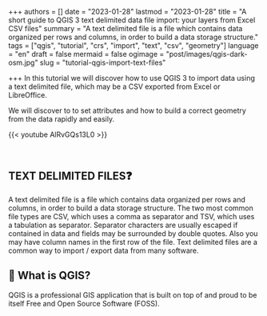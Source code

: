 +++
authors = []
date = "2023-01-28"
lastmod = "2023-01-28"
title = "A short guide to QGIS 3 text delimited data file import: your layers from Excel CSV files"
summary = "A text delimited file is a file which contains data organized per rows and columns, in order to build a data storage structure."
tags = ["qgis", "tutorial", "crs", "import", "text", "csv", "geometry"]
language = "en"
draft = false
mermaid = false
ogimage = "post/images/qgis-dark-osm.jpg"
slug = "tutorial-qgis-import-text-files"

+++
In this tutorial we will discover how to use QGIS 3 to import data using a text delimited file, which may be a CSV exported from Excel or LibreOffice.

We will discover to to set attributes and how to build a correct geometry from the data rapidly and easily.

{{< youtube AlRvGQs13L0 >}}

<br>

## TEXT DELIMITED FILES❓
A text delimited file is a file which contains data organized per rows and columns, in order to build a data storage structure.
The two most common file types are CSV, which uses a comma as separator and TSV, which uses a tabulation as separator. Separator characters are usually escaped if contained in data and fields may be surrounded by double quotes. Also you may have column names in the first row of the file.
Text delimited files are a common way to import / export data from many software.


## 🔴 What is QGIS?

QGIS is a professional GIS application that is built on top of and proud to be itself Free and Open Source Software (FOSS).
